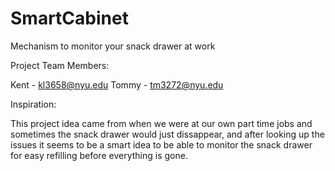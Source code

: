 # SmartCabinet
Mechanism to monitor your snack drawer at work

Project Team Members: 

Kent - kl3658@nyu.edu
Tommy - tm3272@nyu.edu

Inspiration: 

This project idea came from when we were at our own part time jobs and sometimes the snack drawer would just dissappear, and after looking up the issues it seems to be a smart idea to be able to monitor the snack drawer for easy refilling before everything is gone. 
